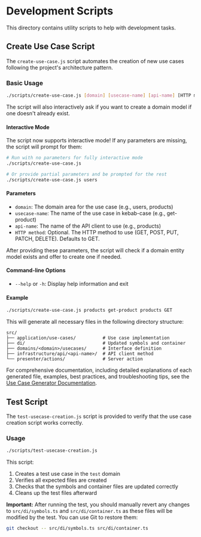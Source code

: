 # Development Scripts

This directory contains utility scripts to help with development tasks.

## Create Use Case Script

The `create-use-case.js` script automates the creation of new use cases following the project's architecture pattern.

### Basic Usage

```bash
./scripts/create-use-case.js [domain] [usecase-name] [api-name] [HTTP method]
```

The script will also interactively ask if you want to create a domain model if one doesn't already exist.

#### Interactive Mode

The script now supports interactive mode! If any parameters are missing, the script will prompt for them:

```bash
# Run with no parameters for fully interactive mode
./scripts/create-use-case.js

# Or provide partial parameters and be prompted for the rest
./scripts/create-use-case.js users
```

#### Parameters

- `domain`: The domain area for the use case (e.g., users, products)
- `usecase-name`: The name of the use case in kebab-case (e.g., get-product)
- `api-name`: The name of the API client to use (e.g., products)
- `HTTP method`: Optional. The HTTP method to use (GET, POST, PUT, PATCH, DELETE). Defaults to GET.

After providing these parameters, the script will check if a domain entity model exists and offer to create one if needed.

#### Command-line Options

- `--help` or `-h`: Display help information and exit

#### Example

```bash
./scripts/create-use-case.js products get-product products GET
```

This will generate all necessary files in the following directory structure:
```
src/
├── application/use-cases/          # Use case implementation
├── di/                             # Updated symbols and container
├── domains/<domain>/usecases/      # Interface definition
├── infrastructure/api/<api-name>/  # API client method
└── presenter/actions/              # Server action
```

For comprehensive documentation, including detailed explanations of each generated file, examples, best practices, and troubleshooting tips, see the [Use Case Generator Documentation](./DOCUMENTATION.md).

## Test Script

The `test-usecase-creation.js` script is provided to verify that the use case creation script works correctly.

### Usage

```bash
./scripts/test-usecase-creation.js
```

This script:

1. Creates a test use case in the `test` domain
2. Verifies all expected files are created
3. Checks that the symbols and container files are updated correctly
4. Cleans up the test files afterward

**Important:** After running the test, you should manually revert any changes to `src/di/symbols.ts` and `src/di/container.ts` as these files will be modified by the test. You can use Git to restore them:

```bash
git checkout -- src/di/symbols.ts src/di/container.ts
```
